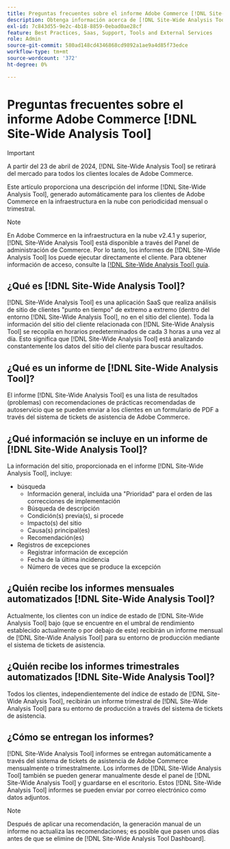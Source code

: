 ```yaml
---
title: Preguntas frecuentes sobre el informe Adobe Commerce [!DNL Site-Wide Analysis Tool]
description: Obtenga información acerca de [!DNL Site-Wide Analysis Tool], una herramienta de autoservicio proactiva y un repositorio central que incluye información detallada del sistema y recomendaciones para garantizar la seguridad y la operabilidad de la instalación de Adobe Commerce.
exl-id: 7c843d55-9e2c-4b18-8859-0ebad0ae28cf
feature: Best Practices, Saas, Support, Tools and External Services
role: Admin
source-git-commit: 580ad148cd4346868cd9892a1ae9a4d85f73edce
workflow-type: tm+mt
source-wordcount: '372'
ht-degree: 0%

---
```


# Preguntas frecuentes sobre el informe Adobe Commerce [!DNL Site-Wide Analysis Tool]

>[!IMPORTANT]
>
>A partir del 23 de abril de 2024, [!DNL Site-Wide Analysis Tool] se retirará del mercado para todos los clientes locales de Adobe Commerce.

Este artículo proporciona una descripción del informe [!DNL Site-Wide Analysis Tool], generado automáticamente para los clientes de Adobe Commerce en la infraestructura en la nube con periodicidad mensual o trimestral.

>[!NOTE]
>
>En Adobe Commerce en la infraestructura en la nube v2.4.1 y superior, [!DNL Site-Wide Analysis Tool] está disponible a través del Panel de administración de Commerce. Por lo tanto, los informes de [!DNL Site-Wide Analysis Tool] los puede ejecutar directamente el cliente. Para obtener información de acceso, consulte la [[!DNL Site-Wide Analysis Tool] guía](https://experienceleague.adobe.com/docs/commerce-operations/tools/site-wide-analysis-tool/access.html).

## ¿Qué es [!DNL Site-Wide Analysis Tool]?

[!DNL Site-Wide Analysis Tool] es una aplicación SaaS que realiza análisis de sitio de clientes &quot;punto en tiempo&quot; de extremo a extremo (dentro del entorno [!DNL Site-Wide Analysis Tool], no en el sitio del cliente). Toda la información del sitio del cliente relacionada con [!DNL Site-Wide Analysis Tool] se recopila en horarios predeterminados de cada 3 horas a una vez al día. Esto significa que [!DNL Site-Wide Analysis Tool] está analizando constantemente los datos del sitio del cliente para buscar resultados.

## ¿Qué es un informe de [!DNL Site-Wide Analysis Tool]?

El informe [!DNL Site-Wide Analysis Tool] es una lista de resultados (problemas) con recomendaciones de prácticas recomendadas de autoservicio que se pueden enviar a los clientes en un formulario de PDF a través del sistema de tickets de asistencia de Adobe Commerce.

## ¿Qué información se incluye en un informe de [!DNL Site-Wide Analysis Tool]?

La información del sitio, proporcionada en el informe [!DNL Site-Wide Analysis Tool], incluye:

* búsqueda
   * Información general, incluida una &quot;Prioridad&quot; para el orden de las correcciones de implementación
   * Búsqueda de descripción
   * Condición(s) previa(s), si procede
   * Impacto(s) del sitio
   * Causa(s) principal(es)
   * Recomendación(es)
* Registros de excepciones
   * Registrar información de excepción
   * Fecha de la última incidencia
   * Número de veces que se produce la excepción

## ¿Quién recibe los informes mensuales automatizados [!DNL Site-Wide Analysis Tool]?

Actualmente, los clientes con un índice de estado de [!DNL Site-Wide Analysis Tool] bajo (que se encuentre en el umbral de rendimiento establecido actualmente o por debajo de este) recibirán un informe mensual de [!DNL Site-Wide Analysis Tool] para su entorno de producción mediante el sistema de tickets de asistencia.

## ¿Quién recibe los informes trimestrales automatizados [!DNL Site-Wide Analysis Tool]?

Todos los clientes, independientemente del índice de estado de [!DNL Site-Wide Analysis Tool], recibirán un informe trimestral de [!DNL Site-Wide Analysis Tool] para su entorno de producción a través del sistema de tickets de asistencia.

## ¿Cómo se entregan los informes?

[!DNL Site-Wide Analysis Tool] informes se entregan automáticamente a través del sistema de tickets de asistencia de Adobe Commerce mensualmente o trimestralmente. Los informes de [!DNL Site-Wide Analysis Tool] también se pueden generar manualmente desde el panel de [!DNL Site-Wide Analysis Tool] y guardarse en el escritorio. Estos [!DNL Site-Wide Analysis Tool] informes se pueden enviar por correo electrónico como datos adjuntos.

>[!NOTE]
>
>Después de aplicar una recomendación, la generación manual de un informe no actualiza las recomendaciones; es posible que pasen unos días antes de que se elimine de [!DNL Site-Wide Analysis Tool Dashboard].
